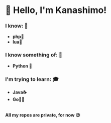 # 👋 Hello, I'm Kanashimo!
### I know: 🧠
- **php🐘**
- **lua🧾**
### I know something of: 👀
- **Python 🐍**
### I'm trying to learn: 🎓
- **Java☕**
- **Go🐱‍👤**
######
**All my repos are private, for now 😉**
<!-- ###### 😘  -->

<!--
**Kanashimo/kanashimo** is a ✨ _special_ ✨ repository because its `README.md` (this file) appears on your GitHub profile.

Here are some ideas to get you started:

- 🔭 I’m currently working on ...
- 🌱 I’m currently learning ...
- 👯 I’m looking to collaborate on ...
- 🤔 I’m looking for help with ...
- 💬 Ask me about ...
- 📫 How to reach me: ...
- 😄 Pronouns: ...
- ⚡ Fun fact: ...
-->
